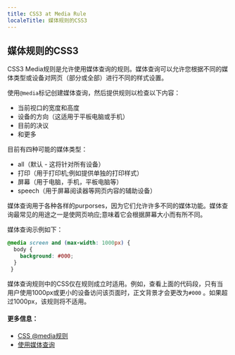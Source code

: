 ```yaml
---
title: CSS3 at Media Rule
localeTitle: 媒体规则的CSS3
---
```

## 媒体规则的CSS3

CSS3 Media规则是允许使用媒体查询的规则。媒体查询可以允许您根据不同的媒体类型或设备对网页（部分或全部）进行不同的样式设置。

使用`@media`标记创建媒体查询，然后提供规则以检查以下内容：

*   当前视口的宽度和高度
*   设备的方向（这适用于平板电脑或手机）
*   目前的决议
*   和更多

目前有四种可能的媒体类型：

*   all（默认 - 这将针对所有设备）
*   打印（用于打印机;例如提供单独的打印样式）
*   屏幕（用于电脑，手机，平板电脑等）
*   speech（用于屏幕阅读器等网页内容的辅助设备）

媒体查询用于各种各样的purporses，因为它们允许许多不同的媒体功能。媒体查询最常见的用途之一是使网页响应;意味着它会根据屏幕大小而有所不同。

媒体查询示例如下：

```CSS
@media screen and (max-width: 1000px) { 
  body { 
    background: #000; 
  } 
 } 
```

媒体查询规则中的CSS仅在规则成立时适用。例如，查看上面的代码段，只有当用户使用1000px或更小的设备访问该页面时，正文背景才会更改为`#000` 。如果超过1000px，该规则将不适用。

#### 更多信息：

*   [CSS @media规则](https://www.w3schools.com/cssref/css3_pr_mediaquery.asp)
*   [使用媒体查询](https://developer.mozilla.org/en-US/docs/Web/CSS/Media_Queries/Using_media_queries)